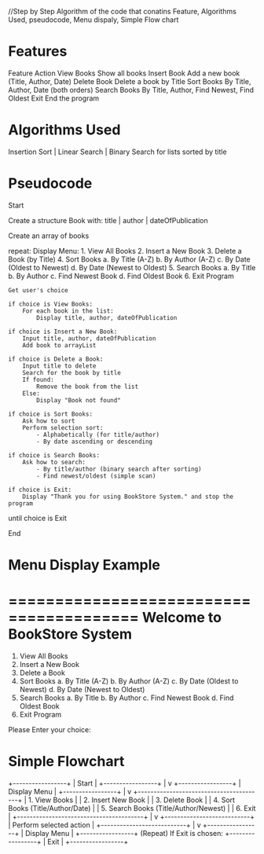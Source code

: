 //Step by Step Algorithm of the code that conatins Feature, Algorithms Used, pseudocode, Menu dispaly, Simple Flow chart
# Features 

Feature	                Action
View Books	            Show all books
Insert Book	            Add a new book (Title, Author, Date)
Delete Book             Delete a book by Title
Sort Books	            By Title, Author, Date (both orders)
Search Books      	    By Title, Author, Find Newest, Find Oldest
Exit	                End the program
  

# Algorithms Used
Insertion Sort |
Linear Search |
Binary Search for lists sorted by title 

# Pseudocode 

Start

Create a structure Book with:
    title |
    author |
    dateOfPublication

Create an array of books

repeat:
    Display Menu:
        1. View All Books
        2. Insert a New Book
        3. Delete a Book (by Title)
        4. Sort Books
            a. By Title (A-Z)
            b. By Author (A-Z)
            c. By Date (Oldest to Newest)
            d. By Date (Newest to Oldest)
        5. Search Books
            a. By Title
            b. By Author
            c. Find Newest Book
            d. Find Oldest Book
        6. Exit Program

    Get user's choice

    if choice is View Books:
        For each book in the list:
            Display title, author, dateOfPublication

    if choice is Insert a New Book:
        Input title, author, dateOfPublication
        Add book to arrayList

    if choice is Delete a Book:
        Input title to delete
        Search for the book by title
        If found:
            Remove the book from the list
        Else:
            Display "Book not found"

    if choice is Sort Books:
        Ask how to sort
        Perform selection sort:
            - Alphabetically (for title/author)
            - By date ascending or descending

    if choice is Search Books:
        Ask how to search:
            - By title/author (binary search after sorting)
            - Find newest/oldest (simple scan)

    if choice is Exit:
        Display "Thank you for using BookStore System." and stop the program

until choice is Exit

End
    

# Menu Display Example

========================================
        Welcome to BookStore System
========================================

1. View All Books
2. Insert a New Book
3. Delete a Book
4. Sort Books
   a. By Title (A-Z)
   b. By Author (A-Z)
   c. By Date (Oldest to Newest)
   d. By Date (Newest to Oldest)
5. Search Books
   a. By Title
   b. By Author
   c. Find Newest Book
   d. Find Oldest Book
6. Exit Program

Please Enter your choice: 
       
       

# Simple Flowchart
+-----------------+
|     Start       |
+-----------------+
        |
        v
+-----------------+
|  Display Menu   |
+-----------------+
        |
        v
+----------------------------------------+
| 1. View Books                         |
| 2. Insert New Book                    |
| 3. Delete Book                        |
| 4. Sort Books (Title/Author/Date)      |
| 5. Search Books (Title/Author/Newest)  |
| 6. Exit                               |
+----------------------------------------+
        |
        v
+---------------------------+
| Perform selected action   |
+---------------------------+
        |
        v
+-----------------+
| Display Menu    |
+-----------------+
(Repeat)
If Exit is chosen:
+-----------------+
|     Exit        |
+-----------------+
